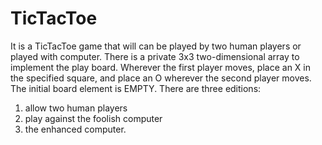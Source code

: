 # TicTacToe
It is a TicTacToe game that will can be played by two human players or played with computer. 
There is a private 3x3 two-dimensional array to implement the play board. 
Wherever the first player moves, place an X in the specified square, and place an O wherever the second player moves. 
The initial board element is EMPTY. 
There are three editions:
1) allow two human players
2) play against the foolish computer 
3) the enhanced computer. 
